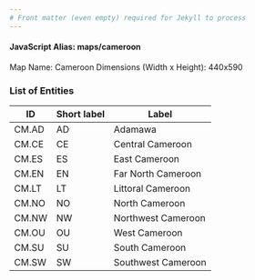 ```yaml
---
# Front matter (even empty) required for Jekyll to process
---
```


#### JavaScript Alias: maps/cameroon

Map Name: Cameroon
Dimensions (Width x Height): 440x590

### List of Entities

ID | Short label | Label
---|---|---|
CM.AD|AD|Adamawa
CM.CE|CE|Central Cameroon
CM.ES|ES|East Cameroon
CM.EN|EN|Far North Cameroon
CM.LT|LT|Littoral Cameroon
CM.NO|NO|North Cameroon
CM.NW|NW|Northwest Cameroon
CM.OU|OU|West Cameroon
CM.SU|SU|South Cameroon
CM.SW|SW|Southwest Cameroon
